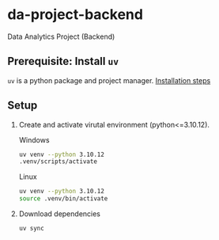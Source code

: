 # da-project-backend
Data Analytics Project (Backend)

## Prerequisite: Install `uv`
`uv` is a python package and project manager. [Installation steps](https://docs.astral.sh/uv/getting-started/installation/)

## Setup
1. Create and activate virutal environment (python<=3.10.12).

    Windows
    ```bash
    uv venv --python 3.10.12
    .venv/scripts/activate
    ```
    Linux
    ```bash
    uv venv --python 3.10.12
    source .venv/bin/activate
    ```

2. Download dependencies

    ```bash
    uv sync
    ```
